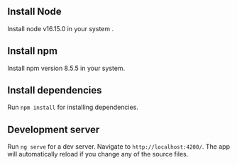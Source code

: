 


## Install Node 

Install node v16.15.0 in your system .
## Install npm  

Install npm version 8.5.5 in your system.

## Install dependencies

Run `npm install` for installing dependencies.

## Development server

Run `ng serve` for a dev server. Navigate to `http://localhost:4200/`. The app will automatically reload if you change any of the source files.

